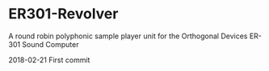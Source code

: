 # ER301-Revolver
A round robin polyphonic sample player unit for the Orthogonal Devices ER-301 Sound Computer

2018-02-21 First commit
